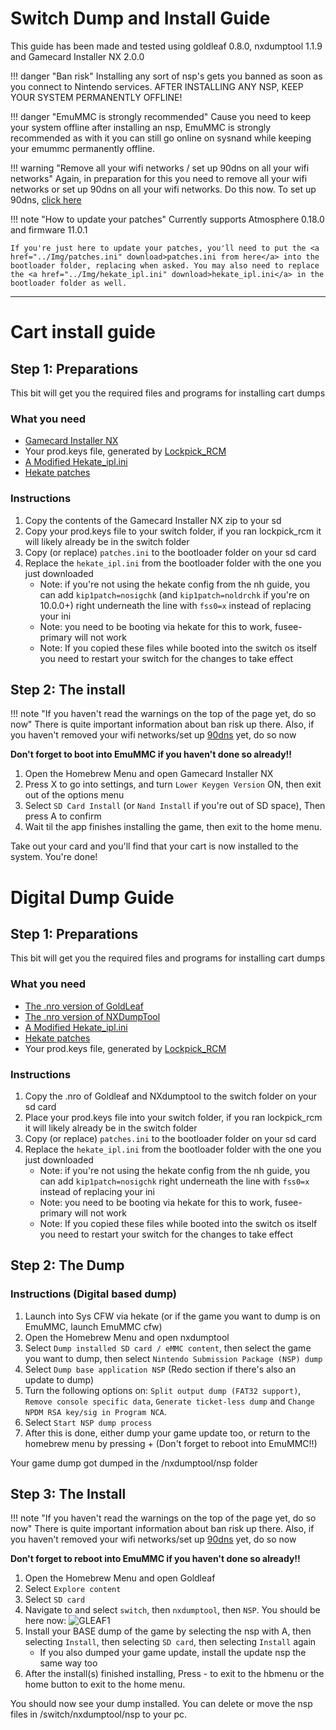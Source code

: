 # Switch Dump and Install Guide
This guide has been made and tested using goldleaf 0.8.0, nxdumptool 1.1.9 and Gamecard Installer NX 2.0.0

!!! danger "Ban risk"
	Installing any sort of nsp's gets you banned as soon as you connect to Nintendo services. AFTER INSTALLING ANY NSP, KEEP YOUR SYSTEM PERMANENTLY OFFLINE!

!!! danger "EmuMMC is strongly recommended"
	Cause you need to keep your system offline after installing an nsp, EmuMMC is strongly recommended as with it you can still go online on sysnand while keeping your emummc permanently offline.

!!! warning "Remove all your wifi networks / set up 90dns on all your wifi networks"
	Again, in preparation for this you need to remove all your wifi networks or set up 90dns on all your wifi networks. Do this now. To set up 90dns, [click here](https://gitlab.com/a/90dns#usage-on-switch)

!!! note "How to update your patches"
	Currently supports Atmosphere 0.18.0 and firmware 11.0.1

	If you're just here to update your patches, you'll need to put the <a href="../Img/patches.ini" download>patches.ini from here</a> into the bootloader folder, replacing when asked. You may also need to replace the <a href="../Img/hekate_ipl.ini" download>hekate_ipl.ini</a> in the bootloader folder as well.

-----

# Cart install guide 

## Step 1: Preparations
This bit will get you the required files and programs for installing cart dumps

### What you need
- [Gamecard Installer NX](https://github.com/ITotalJustice/Gamecard-Installer-NX/releases)
- Your prod.keys file, generated by [Lockpick_RCM](https://github.com/shchmue/Lockpick_RCM/releases)
- <a href="../Img/hekate_ipl.ini" download>A Modified Hekate_ipl.ini</a>
- <a href="../Img/patches.ini" download>Hekate patches</a>

### Instructions
1. Copy the contents of the Gamecard Installer NX zip to your sd
2. Copy your prod.keys file to your switch folder, if you ran lockpick_rcm it will likely already be in the switch folder
3. Copy (or replace) `patches.ini` to the bootloader folder on your sd card
4. Replace the `hekate_ipl.ini` from the bootloader folder with the one you just downloaded
	- Note: if you're not using the hekate config from the nh guide, you can add `kip1patch=nosigchk` (and `kip1patch=noldrchk` if you're on 10.0.0+) right underneath the line with `fss0=x` instead of replacing your ini
	- Note: you need to be booting via hekate for this to work, fusee-primary will not work
	- Note: If you copied these files while booted into the switch os itself you need to restart your switch for the changes to take effect

## Step 2: The install

!!! note "If you haven't read the warnings on the top of the page yet, do so now"
	There is quite important information about ban risk up there.
	Also, if you haven't removed your wifi networks/set up [90dns](https://gitlab.com/a/90dns#usage-on-switch) yet, do so now

**Don't forget to boot into EmuMMC if you haven't done so already!!**

1. Open the Homebrew Menu and open Gamecard Installer NX
2. Press X to go into settings, and turn `Lower Keygen Version` ON, then exit out of the options menu
3. Select `SD Card Install` (or `Nand Install` if you're out of SD space), Then press A to confirm
4. Wait til the app finishes installing the game, then exit to the home menu. 

Take out your card and you'll find that your cart is now installed to the system. You're done!

# Digital Dump Guide

## Step 1: Preparations 
This bit will get you the required files and programs for installing cart dumps

### What you need
- [The .nro version of GoldLeaf](https://github.com/XorTroll/Goldleaf/releases)
- [The .nro version of NXDumpTool](https://github.com/DarkMatterCore/nxdumptool/releases)
- <a href="../Img/hekate_ipl.ini" download>A Modified Hekate_ipl.ini</a>
- <a href="../Img/patches.ini" download>Hekate patches</a>
- Your prod.keys file, generated by [Lockpick_RCM](https://github.com/shchmue/Lockpick_RCM/releases)

### Instructions
1. Copy the .nro of Goldleaf and NXdumptool to the switch folder on your sd card
2. Place your prod.keys file into your switch folder, if you ran lockpick_rcm it will likely already be in the switch folder
3. Copy (or replace) `patches.ini` to the bootloader folder on your sd card
4. Replace the `hekate_ipl.ini` from the bootloader folder with the one you just downloaded
	- Note: if you're not using the hekate config from the nh guide, you can add `kip1patch=nosigchk` right underneath the line with `fss0=x` instead of replacing your ini
	- Note: you need to be booting via hekate for this to work, fusee-primary will not work
	- Note: If you copied these files while booted into the switch os itself you need to restart your switch for the changes to take effect

## Step 2: The Dump

### Instructions (Digital based dump)
1. Launch into Sys CFW via hekate (or if the game you want to dump is on EmuMMC, launch EmuMMC cfw)
2. Open the Homebrew Menu and open nxdumptool
3. Select `Dump installed SD card / eMMC content`, then select the game you want to dump, then select `Nintendo Submission Package (NSP) dump`
4. Select `Dump base application NSP` (Redo  section if there's also an update to dump)
5. Turn the following options on: `Split output dump (FAT32 support)`, `Remove console specific data`, `Generate ticket-less dump` and `Change NPDM RSA key/sig in Program NCA`.
6. Select `Start NSP dump process`
7. After this is done, either dump your game update too, or return to the homebrew menu by pressing + (Don't forget to reboot into EmuMMC!!)

Your game dump got dumped in the /nxdumptool/nsp folder

## Step 3: The Install

!!! note "If you haven't read the warnings on the top of the page yet, do so now"
	There is quite important information about ban risk up there.
	Also, if you haven't removed your wifi networks/set up [90dns](https://gitlab.com/a/90dns#usage-on-switch) yet, do so now

**Don't forget to reboot into EmuMMC if you haven't done so already!!**

1. Open the Homebrew Menu and open Goldleaf
2. Select `Explore content`
3. Select `SD card`
4. Navigate to and select `switch`, then `nxdumptool`, then `NSP`. You should be here now:
![GLEAF1](Img/Folder_GOLDLEAF.png)
6. Install your BASE dump of the game by selecting the nsp with A, then selecting `Install`, then selecting `SD card`, then selecting `Install` again
	- If you also dumped your game update, install the update nsp the same way too
7. After the install(s) finished installing, Press - to exit to the hbmenu or the home button to exit to the home menu.

You should now see your dump installed. You can delete or move the nsp files in /switch/nxdumptool/nsp to your pc.
